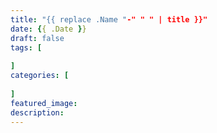 ```yaml
---
title: "{{ replace .Name "-" " " | title }}"
date: {{ .Date }}
draft: false
tags: [
    
]
categories: [
    
]
featured_image: 
description: 
---
```


<!--
{{< spoiler >}} 隐藏文字 {{< /spoiler >}}
{{< bilibili AV号 >}}
-->